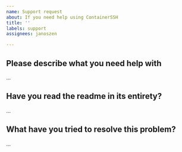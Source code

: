 ```yaml
---
name: Support request
about: If you need help using ContainerSSH
title: ''
labels: support
assignees: janoszen

---
```


## Please describe what you need help with

...

## Have you read the readme in its entirety?

...

## What have you tried to resolve this problem?

...

